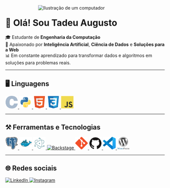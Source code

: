 <img src="https://raw.githubusercontent.com/MicaelliMedeiros/micaellimedeiros/master/image/computer-illustration.png" alt="Ilustração de um computador" width="400px" align="right" />

# 👋 Olá! Sou Tadeu Augusto

🎓 Estudante de **Engenharia da Computação**  
🤖 Apaixonado por **Inteligência Artificial**, **Ciência de Dados** e **Soluções para a Web**  
📊 Em constante aprendizado para transformar dados e algoritmos em soluções para problemas reais.  

---

## 🖥️ Linguagens

<p>
  <a href="https://www.cprogramming.com/" target="_blank" title="C">
    <img src="https://raw.githubusercontent.com/devicons/devicon/master/icons/c/c-original.svg" alt="C" width="40" height="40" />
  </a>
  <a href="https://www.python.org" target="_blank" title="Python">
    <img src="https://raw.githubusercontent.com/devicons/devicon/master/icons/python/python-original.svg" alt="Python" width="40" height="40" />
  </a>
  <a href="https://developer.mozilla.org/en-US/docs/Web/HTML" target="_blank" title="HTML5">
    <img src="https://raw.githubusercontent.com/devicons/devicon/master/icons/html5/html5-original.svg" alt="HTML5" width="40" height="40" />
  </a>
  <a href="https://developer.mozilla.org/en-US/docs/Web/CSS" target="_blank" title="CSS3">
    <img src="https://raw.githubusercontent.com/devicons/devicon/master/icons/css3/css3-original.svg" alt="CSS3" width="40" height="40" />
  </a>
  <a href="https://developer.mozilla.org/en-US/docs/Web/JavaScript" target="_blank" title="JavaScript">
    <img src="https://raw.githubusercontent.com/devicons/devicon/master/icons/javascript/javascript-original.svg" alt="JavaScript" width="40" height="40" />
  </a>
</p>

---

## ⚒️ Ferramentas e Tecnologias

<p>
  <a href="https://www.postgresql.org/" target="_blank" title="PostgreSQL">
    <img src="https://raw.githubusercontent.com/devicons/devicon/master/icons/postgresql/postgresql-original.svg" alt="PostgreSQL" width="40" height="40" />
  </a>
  <a href="https://www.docker.com/" target="_blank" title="Docker">
    <img src="https://raw.githubusercontent.com/devicons/devicon/master/icons/docker/docker-original.svg" alt="Docker" width="40" height="40" />
  </a>
  <a href="https://electronjs.org/" target="_blank" title="Electron">
    <img src="https://raw.githubusercontent.com/devicons/devicon/master/icons/electron/electron-original.svg" alt="Electron" width="40" height="40" />
  </a>
  <a href="https://backstage.io/" target="_blank" title="Backstage">
    <img src="https://cdn.jsdelivr.net/gh/simple-icons/simple-icons/icons/backstage.svg" alt="Backstage" width="40" height="40" />
  </a>
  <a href="https://git-scm.com/" target="_blank" title="Git">
    <img src="https://raw.githubusercontent.com/devicons/devicon/master/icons/git/git-original.svg" alt="Git" width="40" height="40" />
  </a>
  <a href="https://github.com/" target="_blank" title="GitHub">
    <img src="https://raw.githubusercontent.com/devicons/devicon/master/icons/github/github-original.svg" alt="GitHub" width="40" height="40" />
  </a>
  <a href="https://code.visualstudio.com/" target="_blank" title="VS Code">
    <img src="https://raw.githubusercontent.com/devicons/devicon/master/icons/vscode/vscode-original.svg" alt="VS Code" width="40" height="40" />
  </a>
  <a href="https://wordpress.com/" target="_blank" title="WordPress">
    <img src="https://raw.githubusercontent.com/devicons/devicon/master/icons/wordpress/wordpress-original.svg" alt="WordPress" width="40" height="40" />
  </a>
</p>


---

## 🌐 Redes sociais

<p>
  <a href="https://www.linkedin.com/in/tadeu-augusto/" title="LinkedIn">
    <img src="https://img.shields.io/badge/LinkedIn-0e76a8?style=flat-square&logo=linkedin&logoColor=white" alt="LinkedIn" />
  </a>
  <a href="https://www.instagram.com/tadeuaugustovs/" title="Instagram">
    <img src="https://img.shields.io/badge/Instagram-DF0174?style=flat-square&logo=instagram&logoColor=white" alt="Instagram" />
  </a>
</p>

